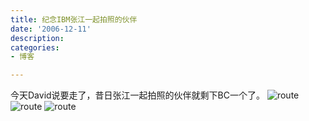```yaml
---
title: 纪念IBM张江一起拍照的伙伴
date: '2006-12-11'
description:
categories:
- 博客

---
```

今天David说要走了，昔日张江一起拍照的伙伴就剩下BC一个了。
![route]({{urls.media}}/DSC00339.jpg)
![route]({{urls.media}}/DSC00337.jpg)
![route]({{urls.media}}/DSC00338.jpg)